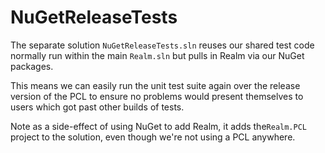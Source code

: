 NuGetReleaseTests
=============

The separate solution `NuGetReleaseTests.sln` reuses our shared test code normally run
within the main `Realm.sln` but pulls in Realm via our NuGet packages. 

This means we can easily run the unit test suite again over the release version of the PCL
to ensure no problems would present themselves to users which got past other builds of tests.

Note as a side-effect of using NuGet to add Realm, it adds the`Realm.PCL` project to the solution, even though we're not using a PCL anywhere.

